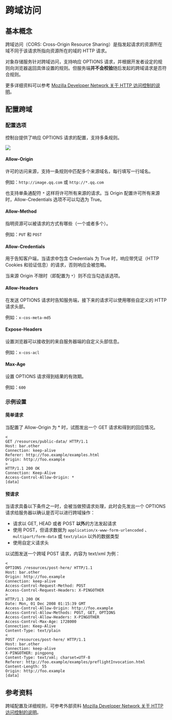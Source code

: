 # 跨域访问

## 基本概念

跨域访问（CORS: Cross-Origin Resource Sharing）是指发起请求的资源所在域不同于该请求所指向资源所在的域的 HTTP 请求。

对象存储服务针对跨域访问，支持响应 OPTIONS 请求，并根据开发者设定的规则向浏览器返回具体设置的规则。但服务端**并不会校验**随后发起的跨域请求是否符合规则。

更多详细资料可以参考 [Mozilla Developer Network 关于 HTTP 访问控制的说明](https://developer.mozilla.org/zh-CN/docs/Web/HTTP/Access_control_CORS)。

## 配置跨域

### 配置选项

控制台提供了响应 OPTIONS 请求的配置，支持多条规则。

![](//mccdn.qcloud.com/static/img/1c81e76fb6bb7bf350777e99e525a232/image.jpg)

#### Allow-Origin

许可的访问来源，支持一条规则中匹配多个来源域名，每行填写一行域名。

例如：`http://image.qq.com` 或 `http://*.qq.com`

也支持单条通配符 `*` 这样将许可所有来源的请求。当 Origin 配置许可所有来源时，Allow-Credentials 选项不可以勾选为 True。

#### Allow-Method

指明资源可以被请求的方式有哪些（一个或者多个）。

例如：`PUT` 和 `POST`

#### Allow-Credentials

用于告知客户端，当请求中包含 Credentials 为 True 时，响应带凭证（HTTP Cookies 和验证信息）的请求，否则响应会被忽略。

当来源 Origin 不限时（即配置为 `*`）则不应当勾选该选项。

#### Allow-Headers

在发送 OPTIONS 请求时告知服务端，接下来的请求可以使用哪些自定义的 HTTP 请求头部。

例如：`x-cos-meta-md5`

#### Expose-Headers

设置浏览器可以接收到的来自服务器端的自定义头部信息。

例如：`x-cos-acl`

#### Max-Age

设置 OPTIONS 请求得到结果的有效期。

例如：`600`

### 示例设置

#### 简单请求

当配置了 Allow-Origin 为 * 时，试图发出一个 GET 请求和得到的回应情况。

```http
<
GET /resources/public-data/ HTTP/1.1
Host: bar.other
Connection: keep-alive
Referer: http://foo.example/examples.html
Origin: http://foo.example
>
HTTP/1.1 200 OK
Connection: Keep-Alive
Access-Control-Allow-Origin: *
[data]
```

#### 预请求

当请求具备以下条件之一时，会被当做预请求处理，此时会先发出一个 OPTIONS 请求给服务器以确认是否可以进行跨域操作：

- 请求以 GET, HEAD 或者 POST **以外**的方法发起请求
- 使用 POST，但请求数据为 `application/x-www-form-urlencoded` 、`multipart/form-data` 或 `text/plain` 以外的数据类型
- 使用自定义请求头

以试图发送一个跨域 POST 请求，内容为 text/xml 为例：

```http
<
OPTIONS /resources/post-here/ HTTP/1.1
Host: bar.other
Origin: http://foo.example
Connection: keep-alive
Access-Control-Request-Method: POST
Access-Control-Request-Headers: X-PINGOTHER
>
HTTP/1.1 200 OK
Date: Mon, 01 Dec 2008 01:15:39 GMT
Access-Control-Allow-Origin: http://foo.example
Access-Control-Allow-Methods: POST, GET, OPTIONS
Access-Control-Allow-Headers: X-PINGOTHER
Access-Control-Max-Age: 1728000
Connection: Keep-Alive
Content-Type: text/plain
<
POST /resources/post-here/ HTTP/1.1
Host: bar.other
Connection: keep-alive
X-PINGOTHER: pingpong
Content-Type: text/xml; charset=UTF-8
Referer: http://foo.example/examples/preflightInvocation.html
Content-Length: 55
Origin: http://foo.example
[data]
```

## 参考资料

跨域配置及详细规则，可参考外部资料 [Mozilla Developer Network 关于 HTTP 访问控制的说明](https://developer.mozilla.org/zh-CN/docs/Web/HTTP/Access_control_CORS)。